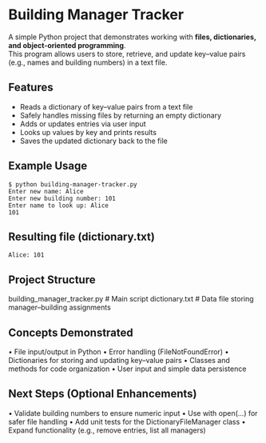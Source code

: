 # Building Manager Tracker

A simple Python project that demonstrates working with **files, dictionaries, and object-oriented programming**.  
This program allows users to store, retrieve, and update key–value pairs (e.g., names and building numbers) in a text file.

## Features

- Reads a dictionary of key–value pairs from a text file
- Safely handles missing files by returning an empty dictionary
- Adds or updates entries via user input
- Looks up values by key and prints results
- Saves the updated dictionary back to the file

## Example Usage

```
$ python building-manager-tracker.py
Enter new name: Alice
Enter new building number: 101
Enter name to look up: Alice
101
```

## Resulting file (dictionary.txt)

```
Alice: 101
```

## Project Structure

building_manager_tracker.py # Main script
dictionary.txt # Data file storing manager–building assignments

## Concepts Demonstrated

• File input/output in Python
• Error handling (FileNotFoundError)
• Dictionaries for storing and updating key–value pairs
• Classes and methods for code organization
• User input and simple data persistence

## Next Steps (Optional Enhancements)

• Validate building numbers to ensure numeric input
• Use with open(...) for safer file handling
• Add unit tests for the DictionaryFileManager class
• Expand functionality (e.g., remove entries, list all managers)
